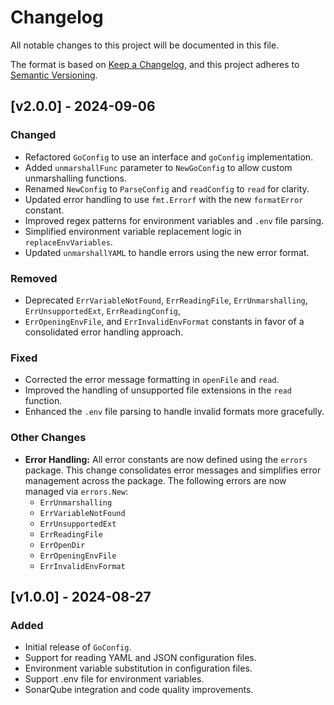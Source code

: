# Changelog

All notable changes to this project will be documented in this file.

The format is based on [Keep a Changelog](https://keepachangelog.com/en/1.1.0/),
and this project adheres to [Semantic Versioning](https://semver.org/spec/v2.0.0.html).

## [v2.0.0] - 2024-09-06

### Changed

- Refactored `GoConfig` to use an interface and `goConfig` implementation.
- Added `unmarshallFunc` parameter to `NewGoConfig` to allow custom unmarshalling functions.
- Renamed `NewConfig` to `ParseConfig` and `readConfig` to `read` for clarity.
- Updated error handling to use `fmt.Errorf` with the new `formatError` constant.
- Improved regex patterns for environment variables and `.env` file parsing.
- Simplified environment variable replacement logic in `replaceEnvVariables`.
- Updated `unmarshallYAML` to handle errors using the new error format.

### Removed

- Deprecated `ErrVariableNotFound`, `ErrReadingFile`, `ErrUnmarshalling`, `ErrUnsupportedExt`, `ErrReadingConfig`,
- `ErrOpeningEnvFile`, and `ErrInvalidEnvFormat` constants in favor of a consolidated error handling approach.

### Fixed

- Corrected the error message formatting in `openFile` and `read`.
- Improved the handling of unsupported file extensions in the `read` function.
- Enhanced the `.env` file parsing to handle invalid formats more gracefully.

### Other Changes

- **Error Handling:** All error constants are now defined using the `errors` package. This change consolidates error
  messages and simplifies error management across the package. The following errors are now managed via `errors.New`:
  - `ErrUnmarshalling`
  - `ErrVariableNotFound`
  - `ErrUnsupportedExt`
  - `ErrReadingFile`
  - `ErrOpenDir`
  - `ErrOpeningEnvFile`
  - `ErrInvalidEnvFormat`

## [v1.0.0] - 2024-08-27

### Added

- Initial release of `GoConfig`.
- Support for reading YAML and JSON configuration files.
- Environment variable substitution in configuration files.
- Support .env file for environment variables.
- SonarQube integration and code quality improvements.